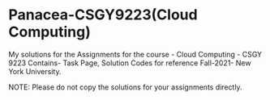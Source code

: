 # Panacea-CSGY9223(Cloud Computing)
My solutions for the Assignments for the course - Cloud Computing - CSGY 9223 Contains- Task Page, Solution Codes for reference Fall-2021- New York University.

NOTE: Please do not copy the solutions for your assignments directly.
